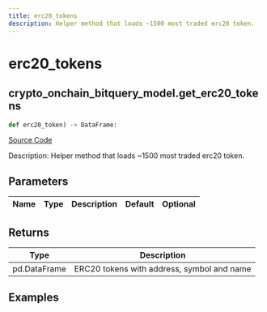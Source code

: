 ```yaml
---
title: erc20_tokens
description: Helper method that loads ~1500 most traded erc20 token.
---
```

# erc20_tokens

## crypto_onchain_bitquery_model.get_erc20_tokens

```python
def erc20_token) -> DataFrame:
```
[Source Code](https://github.com/OpenBB-finance/OpenBBTerminal/tree/main/openbb_terminal/cryptocurrency/onchain/bitquery_model.py#L209)

Description: Helper method that loads ~1500 most traded erc20 token.

## Parameters

| Name | Type | Description | Default | Optional |
| ---- | ---- | ----------- | ------- | -------- |

## Returns

| Type | Description |
| ---- | ----------- |
| pd.DataFrame | ERC20 tokens with address, symbol and name |

## Examples


